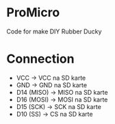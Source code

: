 # ProMicro
Code for make DIY Rubber Ducky

# Connection
- VCC -> VCC na SD karte
- GND -> GND na SD karte
- D14 (MISO) -> MISO na SD karte
- D16 (MOSI) -> MOSI na SD karte
- D15 (SCK) -> SCK na SD karte
- D10 (SS) -> CS na SD karte
